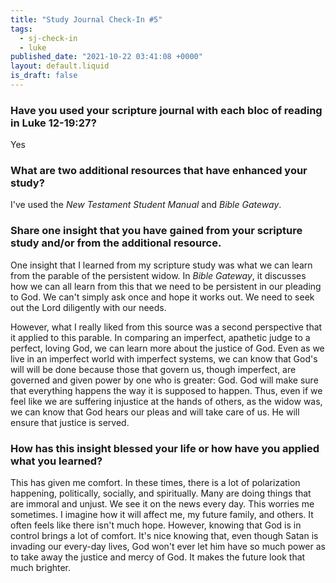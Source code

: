 ```yaml
---
title: "Study Journal Check-In #5"
tags:
  - sj-check-in
  - luke
published_date: "2021-10-22 03:41:08 +0000"
layout: default.liquid
is_draft: false
---
```

### Have you used your scripture journal with each bloc of reading in Luke 12-19:27?
Yes

### What are two additional resources that have enhanced your study?
I've used the *New Testament Student Manual* and
*Bible Gateway*.

### Share one insight that you have gained from your scripture study and/or from the additional resource.
One insight that I learned from my scripture study
was what we can learn from the parable of the
persistent widow. In *Bible Gateway*, it discusses
how we can all learn from this that we need to be
persistent in our pleading to God. We can't simply
ask once and hope it works out. We need to
seek out the Lord diligently with our needs.

However, what I really liked from this source was
a second perspective that it applied to this
parable. In comparing an imperfect, apathetic
judge to a perfect, loving God, we can learn more
about the justice of God. Even as we live in an
imperfect world with imperfect systems, we can
know that God's will will be done because those
that govern us, though imperfect, are governed and
given power by one who is greater: God. God will
make sure that everything happens the way it is
supposed to happen. Thus, even if we feel like we
are suffering injustice at the hands of others, as
the widow was, we can know that God hears our
pleas and will take care of us. He will ensure
that justice is served.

### How has this insight blessed your life or how have you applied what you learned?
This has given me comfort. In these times, there
is a lot of polarization happening, politically,
socially, and spiritually. Many are doing things
that are immoral and unjust. We see it on the news
every day. This worries me sometimes. I imagine
how it will affect me, my future family, and
others. It often feels like there isn't much
hope. However, knowing that God is in control
brings a lot of comfort. It's nice knowing that,
even though Satan is invading our every-day lives,
God won't ever let him have so much power as to
take away the justice and mercy of God. It makes
the future look that much brighter.

